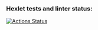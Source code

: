 ### Hexlet tests and linter status:
[![Actions Status](https://github.com/PavelDeuce/frontend-testing-react-project-lvl1/workflows/hexlet-check/badge.svg)](https://github.com/PavelDeuce/frontend-testing-react-project-lvl1/actions)